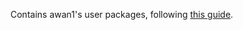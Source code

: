 Contains awan1's user packages, following [this guide](https://packagecontrol.io/docs/syncing#git).
